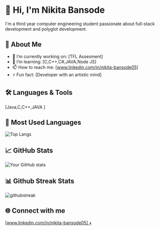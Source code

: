 # 👋 Hi, I'm Nikita Bansode

I'm a third year computer engineering student passionate about full-stack development and polyglot development.

## 🚀 About Me

- 🔭 I’m currently working on: [TFL Assesment]
- 🌱 I’m learning: [C,C++,C#,JAVA,Node JS]
- 📫 How to reach me: [www.linkedin.com/in/nikita-bansode05]
- ⚡ Fun fact: [Developer with an artistic mind]

## 🛠 Languages & Tools

[Java,C,C++,JAVA ]

## 👀 Most Used Languages 

![Top Langs](https://github-readme-stats.vercel.app/api/top-langs/?username=nikitabansode05&layout=compact)

## 📈 GitHub Stats

![Your GitHub stats](https://github-readme-stats.vercel.app/api?username=nikitabansode05&show_icons=true&hide_title=true)

## 📊 Github Streak Stats 

![githubstreak](https://streak-stats.demolab.com?user=nikitabansode05&theme=highcontrast&border_radius=5.4)


## 🌐 Connect with me

[www.linkedin.com/in/nikita-bansode05] •

